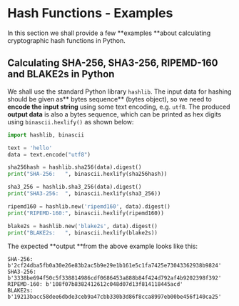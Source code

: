 # Hash Functions - Examples

In this section we shall provide a few **examples **about calculating cryptographic hash functions in Python.

## Calculating SHA-256, SHA3-256, RIPEMD-160 and BLAKE2s in Python

We shall use the standard Python library `hashlib`. The input data for hashing should be given as** bytes sequence** \(bytes object\), so we need to **encode the input string** using some text encoding, e.g. `utf8`. The produced **output data** is also a bytes sequence, which can be printed as hex digits using `binascii.hexlify()` as shown below:

```py
import hashlib, binascii

text = 'hello'
data = text.encode("utf8")

sha256hash = hashlib.sha256(data).digest()
print("SHA-256:   ", binascii.hexlify(sha256hash))

sha3_256 = hashlib.sha3_256(data).digest()
print("SHA3-256:  ", binascii.hexlify(sha3_256))

ripemd160 = hashlib.new('ripemd160', data).digest()
print("RIPEMD-160:", binascii.hexlify(ripemd160))

blake2s = hashlib.new('blake2s', data).digest()
print("BLAKE2s:   ", binascii.hexlify(blake2s))
```

The expected **output **from the above example looks like this:

```
SHA-256:     b'2cf24dba5fb0a30e26e83b2ac5b9e29e1b161e5c1fa7425e73043362938b9824'
SHA3-256:   b'3338be694f50c5f338814986cdf0686453a888b84f424d792af4b9202398f392'
RIPEMD-160: b'108f07b8382412612c048d07d13f814118445acd'
BLAKE2s:    b'19213bacc58dee6dbde3ceb9a47cbb330b3d86f8cca8997eb00be456f140ca25'
```



